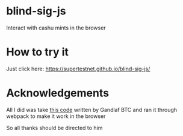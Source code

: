 # blind-sig-js
Interact with cashu mints in the browser

# How to try it
Just click here: https://supertestnet.github.io/blind-sig-js/

# Acknowledgements
All I did was take [this code](https://github.com/gandlafbtc/cashu-crypto-js) written by Gandlaf BTC and ran it through webpack to make it work in the browser

So all thanks should be directed to him
